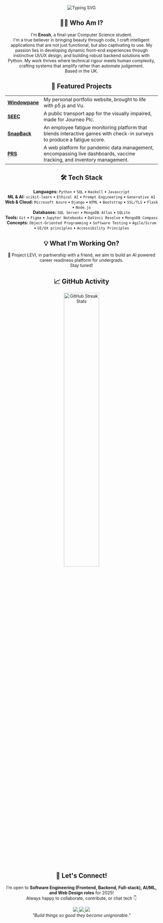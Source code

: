 <div align="center">
  <img src="https://readme-typing-svg.herokuapp.com?font=Jetbrains+Mono&size=35&duration=3000&color=33FF33&center=true&vCenter=true&width=650&lines=Hi...+I'm+Enosh!;Welcome+to+my+GitHub+👋" alt="Typing SVG" />
</div>

<div align="center">
  <h2>👨‍💻 Who Am I?</h2>
  <p>
    I'm <strong>Enosh</strong>, a final-year Computer Science student.<br>
    I'm a true believer in bringing beauty through code, I craft intelligent applications that are not just functional, but also captivating to use. My passion lies in developing dynamic front-end experiences through instinctive UI/UX design, and building robust backend solutions with Python. My work thrives where technical rigour meets human complexity, crafting systems that amplify rather than automate judgement. <br>
    Based in the UK. 
  </p>
</div>

<div align="center">
  <h2>🚀 Featured Projects</h2>
</div>

<div align="center">
  <table>
    <tr>
      <td><a href="https://github.com/es2323/windowpane"><b>Windowpane</b></a></td>
      <td>My personal portfolio website, brought to life with p5.js and Vu.</td>
    </tr>
    <tr>
      <td><a href="https://github.com/es2323/SEEC"><b>SEEC</b></a></td>
      <td>A public transport app for the visually impaired, made for Journeo Plc.</td>
    </tr>
    <tr>
      <td><a href="https://github.com/es2323/SnapBack"><b>SnapBack</b></a></td>
      <td>An employee fatigue monitoring platform that blends interactive games with check-in surveys to produce a fatigue score.</td>
    </tr>
    <tr>
      <td><a href="https://github.com/es2323/Pandemic-Resilience-System-"><b>PRS</b></a></td>
      <td>A web platform for pandemic data management, encompassing live dashboards, vaccine tracking, and inventory management.</td>
    </tr>
  </table>
</div>

<div align="center">
  <h2>🛠️ Tech Stack</h2>
  <p>
    <b>Languages:</b> <code>Python</code> • <code>SQL</code> • <code>Haskell</code> • <code>Javascript</code> <br/>
    <b>ML & AI:</b> <code>scikit-learn</code> • <code>Ethical AI</code> • <code>Prompt Engineering</code> • <code>Generative AI</code> <br/>
    <b>Web & Cloud:</b> <code>Microsoft Azure</code> • <code>Django</code> • <code>HTML</code> • <code>Bootstrap</code> • <code>SSL/TLS</code> • <code>Flask</code> • <code>Node.js</code> <br/>
    <b>Databases:</b> <code>SQL Server</code> • <code>MongoDB Atlas</code> • <code>SQLite</code> <br/>
    <b>Tools:</b> <code>Git</code> • <code>Figma</code> • <code>Jupyter Notebooks</code> • <code>DaVinci Resolve</code> • <code>MongoDB Compass</code> <br/>
    <b>Concepts:</b> <code>Object-Oriented Programming</code> • <code>Software Testing</code> • <code>Agile/Scrum</code> • <code>UI/UX principles</code> • <code>Accessibility Principles</code> <br/>
  </p>
</div>

<div align="center">
  <h2>💡 What I'm Working On?</h2>
  <p>
    🧠 Project LEVI, in partnership with a friend, we aim to build an AI powered career readiness platform for undergrads. <br>Stay tuned!<br/>
    </p>
</div>

<div align="center">
  <h2>📈 GitHub Activity</h2>
  <img src="https://github-readme-streak-stats.herokuapp.com/?user=es2323&theme=blue-green&hide_border=true" alt="GitHub Streak Stats" width="48%" />
</div>

<div align="center">
  <h2>🤝 Let's Connect!</h2>
  <p>
    I’m open to <strong>Software Engineering (Frontend, Backend, Full-stack), AI/ML, and Web Design roles</strong> for 2025! <br/>
    Always happy to collaborate, contribute, or chat tech 👇
  </p>
    <a href="https://enoshearnest.com">
    <img src="https://img.shields.io/badge/Portfolio-FF5722?style=for-the-badge&logo=netlify&logoColor=black"/>
  </a>
  <a href="https://www.linkedin.com/in/enosh-solomon-3370321bb/">
    <img src="https://img.shields.io/badge/LinkedIn-0077B5?style=for-the-badge&logo=linkedin&logoColor=white"/>
  </a>
  <a href="mailto:enoshsolomonn@gmail.com">
    <img src="https://img.shields.io/badge/Gmail-D14836?style=for-the-badge&logo=gmail&logoColor=white"/>
  </a>
</div>

<div align="center">
  <em>"Build things so good they become unignorable."</em>
</div>

